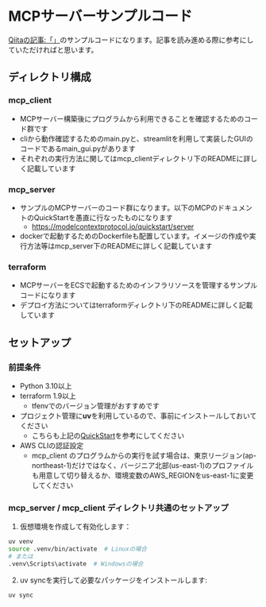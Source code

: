 # MCPサーバーサンプルコード

[Qiitaの記事:「」]()のサンプルコードになります。記事を読み進める際に参考にしていただければと思います。

## ディレクトリ構成

### mcp_client
- MCPサーバー構築後にプログラムから利用できることを確認するためのコード群です
- cliから動作確認するためのmain.pyと、streamlitを利用して実装したGUIのコードであるmain_gui.pyがあります
- それぞれの実行方法に関してはmcp_clientディレクトリ下のREADMEに詳しく記載しています

### mcp_server
- サンプルのMCPサーバーのコード群になります。以下のMCPのドキュメントのQuickStartを愚直に行なったものになります
    - https://modelcontextprotocol.io/quickstart/server
- dockerで起動するためのDockerfileも配置しています。イメージの作成や実行方法等はmcp_server下のREADMEに詳しく記載しています

### terraform
- MCPサーバーをECSで起動するためのインフラリソースを管理するサンプルコードになります
- デプロイ方法についてはterraformディレクトリ下のREADMEに詳しく記載しています


## セットアップ

### 前提条件

- Python 3.10以上
- terraform 1.9以上
    - tfenvでのバージョン管理がおすすめです
- プロジェクト管理に**uv**を利用しているので、事前にインストールしておいてください
    - こちらも上記の[QuickStart](https://modelcontextprotocol.io/quickstart/server)を参考にしてください
- AWS CLIの認証設定
    - mcp_client のプログラムからの実行を試す場合は、東京リージョン(ap-northeast-1)だけではなく、バージニア北部(us-east-1)のプロファイルも用意して切り替えるか、環境変数のAWS_REGIONをus-east-1に変更してください

### mcp_server / mcp_client ディレクトリ共通のセットアップ

1. 仮想環境を作成して有効化します：

```bash
uv venv
source .venv/bin/activate  # Linuxの場合
# または
.venv\Scripts\activate  # Windowsの場合
```

2. uv syncを実行して必要なパッケージをインストールします:

```bash
uv sync
```